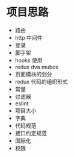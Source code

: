 # 项目思路

- 路由
- http 中间件
- 登录
- 脚手架
- hooks 使用
- redux dva mubox
- 页面模块的划分
- redux 代码的组织形式
- 常量
- 过滤器
- eslint
- 项目大小
- 字典
- 代码规范
- 接口约定规范
- 国际化
- 权限
